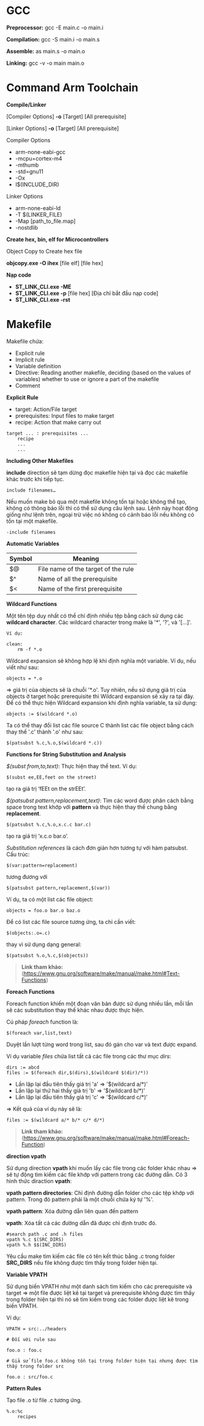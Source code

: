 # GCC

**Preprocessor:** gcc -E main.c -o main.i

**Compilation:** gcc -S main.i -o main.s

**Assemble:** as main.s -o main.o

**Linking:** gcc -v -o main main.o

# Command Arm Toolchain

**Compile/Linker**

[Compiler Options] **-o** [Target] [All prerequisite]

[Linker Options] **-o** [Target] [All prerequisite]

Compiler Options

- arm-none-eabi-gcc
- -mcpu=cortex-m4
- -mthumb
- -std=gnu11
- -Ox
- I$(INCLUDE_DIR)

Linker Options

- arm-none-eabi-ld
- -T $(LINKER_FILE)
- -Map [path_to_file.map]
- -nostdlib

**Create hex, bin, elf for Microcontrollers**

Object Copy to Create hex file

**objcopy.exe -O ihex** [file elf] [file hex]

**Nạp code**

- **ST_LINK_CLI.exe -ME**
- **ST_LINK_CLI.exe -p** [file hex] [Địa chỉ bắt đầu nạp code]
- **ST_LINK_CLI.exe -rst**

# Makefile

Makefile chứa:

- Explicit rule
- Implicit rule
- Variable definition
- Directive: Reading another makefile, deciding (based on the values of variables) whether to use or ignore a part of the makefile
- Comment

**Explicit Rule**

- target: Action/File target
- prerequisites: Input files to make target
- recipe: Action that make carry out

```
target ... : prerequisites ...
    recipe
    ...
    ...
```

**Including Other Makefiles**

**include** direction sẽ tạm dừng đọc makefile hiện tại và đọc các makefile khác trước khi tiếp tục.

```
include filenames…
```

Nếu muốn make bỏ qua một makefile không tồn tại hoặc không thể tạo, không có thông bảo lỗi thì có thể sử dụng câu lệnh sau.
Lệnh này hoạt động giống như lệnh trên, ngoại trừ việc nó không có cảnh báo lỗi nếu không có tồn tại một makefile.

```
-include filenames
```

**Automatic Variables**

| Symbol | Meaning                             |
| ------ | ----------------------------------- |
| $@     | File name of the target of the rule |
| $^     | Name of all the prerequisite        |
| $<     | Name of the first prerequisite      |

**Wildcard Functions**

Một tên tệp duy nhất có thể chỉ định nhiều tệp bằng cách sử dụng các **wildcard character**.
Các wildcard character trong make là '*', '?', và '[...]'.

```
Ví dụ:

clean:
    rm -f *.o
```

Wildcard expansion sẽ không hợp lệ khi định nghĩa một variable. Ví dụ, nếu viết như sau:

```
objects = *.o
```

=> giá trị của objects sẽ là chuỗi '*.o'. Tuy nhiên, nếu sử dụng giá trị của objects ở target hoặc prerequisite
thì Wildcard expansion sẽ xảy ra tại đây. Để có thể thực hiện Wildcard expansion khi định nghĩa variable, ta sử dụng:

```
objects := $(wildcard *.o)
```

Ta có thể thay đổi list các file source C thành list các file object bằng cách thay thế '.c' thành '.o' như sau:

```
$(patsubst %.c,%.o,$(wildcard *.c))
```

**Functions for String Substitution and Analysis**

*$(subst from,to,text)*: Thực hiện thay thế text. Ví dụ:

```
$(subst ee,EE,feet on the street)
```

tạo ra giá trị ‘fEEt on the strEEt’.

*$(patsubst pattern,replacement,text)*: Tìm các word được phân cách bằng space trong text khớp với **pattern**
và thực hiện thay thế chung bằng **replacement**.

```
$(patsubst %.c,%.o,x.c.c bar.c)
```

tạo ra giá trị ‘x.c.o bar.o’.

*Substitution references* là cách đơn giản hơn tương tự với hàm patsubst. Cấu trúc:

```
$(var:pattern=replacement)
```

tương đương với

```
$(patsubst pattern,replacement,$(var))
```

Ví dụ, ta có một list các file object:

```
objects = foo.o bar.o baz.o
```

Để có list các file source tương ứng, ta chỉ cần viết:

```
$(objects:.o=.c)
```

thay vì sử dụng dạng general:

```
$(patsubst %.o,%.c,$(objects))
```

> **Link tham khảo:** (https://www.gnu.org/software/make/manual/make.html#Text-Functions)

**Foreach Functions**

Foreach function khiến một đoạn văn bản được sử dụng nhiều lần, mỗi lần sẽ các substitution thay thế khác nhau được thực hiện.

Cú pháp *foreach* function là:

```
$(foreach var,list,text)
```

Duyệt lần lượt từng word trong list, sau đó gán cho var và text được expand.

Ví dụ variable *files* chứa list tất cả các file trong các thư mục *dirs*:

```
dirs := abcd 
files := $(foreach dir,$(dirs),$(wildcard $(dir)/*))
```

- Lần lặp lại đầu tiên thấy giá trị 'a' => '$(wildcard a/*)'
- Lần lặp lại thứ hai thấy giá trị 'b' => '$(wildcard b/*)'
- Lần lặp lại đầu tiên thấy giá trị 'c' => '$(wildcard c/*)'

=> Kết quả của ví dụ này sẽ là:

```
files := $(wildcard a/* b/* c/* d/*)
```

> **Link tham khảo:** (https://www.gnu.org/software/make/manual/make.html#Foreach-Function)

**direction vpath**

Sử dụng direction **vpath** khi muốn lấy các file trong các folder khác nhau => sẽ tự động tìm kiếm các file khớp với pattern trong các đường dẫn. Có 3 hình thức diraction **vpath**:

**vpath pattern directories**: Chỉ định đường dẫn folder cho các tệp khớp với pattern. Trong đó pattern phải là một chuỗi chứa ký tự '%'.

**vpath pattern**: Xóa đường dẫn liên quan đến pattern

**vpath**: Xóa tất cả các đường dẫn đã được chỉ định trước đó.

```
#search path .c and .h files
vpath %.c $(SRC_DIRS)
vpath %.h $$(INC_DIRS)
```

Yêu cầu make tìm kiếm các file có tên kết thúc bằng .c trong folder **SRC_DIRS** nếu file không được tìm thấy trong folder hiện tại.

**Variable VPATH**

Sử dụng biến VPATH như một danh sách tìm kiếm cho các prerequisite và target => một file được liệt kê tại
target và prerequisite không được tìm thấy trong folder hiện tại thì nó sẽ tìm kiếm trong các folder được liệt kê trong biến VPATH.

Ví dụ:

```
VPATH = src:../headers

# Đối với rule sau

foo.o : foo.c

# Giả sử file foo.c không tồn tại trong folder hiện tại nhưng được tìm thấy trong folder src

foo.o : src/foo.c
```

**Pattern Rules**

Tạo file .o từ file .c tương ứng.

```
%.o:%c
    recipes
```